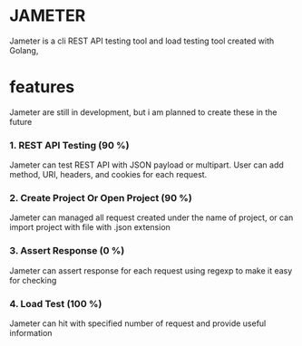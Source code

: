 # JAMETER

Jameter is a cli REST API testing tool and load testing tool created with Golang,

# features
Jameter are still in development, but i am planned to create these in the future
### 1. REST API Testing (90 %)
Jameter can test REST API with JSON payload or multipart. User can add method, URI, headers, and
cookies for each request.
### 2. Create Project Or Open Project (90 %)
Jameter can managed all request created under the name of project, or can import project with file with .json extension
### 3. Assert Response (0 %)
Jameter can assert response for each request using regexp to make it easy for checking
### 4. Load Test (100 %)
Jameter can hit with specified number of request and provide useful information
